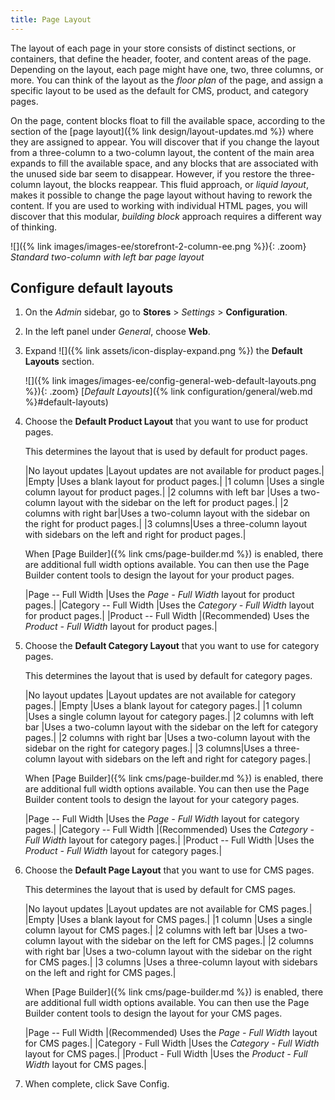 ```yaml
---
title: Page Layout
---
```


The layout of each page in your store consists of distinct sections, or containers, that define the header, footer, and content areas of the page. Depending on the layout, each page might have one, two, three columns, or more. You can think of the layout as the _floor plan_ of the page, and assign a specific layout to be used as the default for CMS, product, and category pages.

On the page, content blocks float to fill the available space, according to the section of the [page layout]({% link design/layout-updates.md %}) where they are assigned to appear. You will discover that if you change the layout from a three-column to a two-column layout, the content of the main area expands to fill the available space, and any blocks that are associated with the unused side bar seem to disappear. However, if you restore the three-column layout, the blocks reappear. This fluid approach, or _liquid layout_, makes it possible to change the page layout without having to rework the content. If you are used to working with individual HTML pages, you will discover that this modular, _building block_ approach requires a different way of thinking.

![]({% link images/images-ee/storefront-2-column-ee.png %}){: .zoom}
_Standard two-column with left bar page layout_

## Configure default layouts

1. On the _Admin_ sidebar, go to **Stores** > _Settings_ > **Configuration**.

1. In the left panel under _General_, choose **Web**.

1. Expand ![]({% link assets/icon-display-expand.png %}) the **Default Layouts** section.

   ![]({% link images/images-ee/config-general-web-default-layouts.png %}){: .zoom}
   [*Default Layouts*]({% link configuration/general/web.md %}#default-layouts)

1. Choose the **Default Product Layout** that you want to use for product pages.

   This determines the layout that is used by default for product pages.

   |No layout updates |Layout updates are not available for product pages.|
   |Empty |Uses a blank layout for product pages.|
   |1 column |Uses a single column layout for product pages.|
   |2 columns with left bar |Uses a two-column layout with the sidebar on the left for product pages.|
   |2 columns with right bar|Uses a two-column layout with the sidebar on the right for product pages.|
   |3 columns|Uses a three-column layout with sidebars on the left and right for product pages.|

   When [Page Builder]({% link cms/page-builder.md %}) is enabled, there are additional full width options available. You can then use the Page Builder content tools to design the layout for your product pages.

   |<span class="ee-only">Page -- Full Width</span> |Uses the _Page - Full Width_  layout for product pages.|
   |<span class="ee-only">Category -- Full Width</span> |Uses the _Category - Full Width_ layout for product pages.|
   |<span class="ee-only">Product -- Full Width</span> |(Recommended) Uses the _Product - Full Width_ layout for product pages.|

1. Choose the **Default Category Layout** that you want to use for category pages.

   This determines the layout that is used by default for category pages.

   |No layout updates |Layout updates are not available for category pages.|
   |Empty |Uses a blank layout for category pages.|
   |1 column |Uses a single column layout for category pages.|
   |2 columns with left bar |Uses a two-column layout with the sidebar on the left for category pages.|
   |2 columns with right bar |Uses a two-column layout with the sidebar on the right for category pages.|
   |3 columns|Uses a three-column layout with sidebars on the left and right for category pages.|

   When [Page Builder]({% link cms/page-builder.md %}) is enabled, there are additional full width options available. You can then use the Page Builder content tools to design the layout for your category pages.

   |<span class="ee-only">Page -- Full Width</span> |Uses the _Page - Full Width_ layout for category pages.|
   |<span class="ee-only">Category -- Full Width</span> |(Recommended) Uses the _Category - Full Width_ layout for category pages.|
   |<span class="ee-only">Product -- Full Width </span>|Uses the _Product - Full Width_ layout for category pages.|

1. Choose the **Default Page Layout** that you want to use for CMS pages.

   This determines the layout that is used by default for CMS pages.

   |No layout updates |Layout updates are not available for CMS pages.|
   |Empty |Uses a blank layout for CMS pages.|
   |1 column |Uses a single column layout for CMS pages.|
   |2 columns with left bar |Uses a two-column layout with the sidebar on the left for CMS pages.|
   |2 columns with right bar |Uses a two-column layout with the sidebar on the right for CMS pages.|
   |3 columns |Uses a three-column layout with sidebars on the left and right for CMS pages.|

   When [Page Builder]({% link cms/page-builder.md %}) is enabled, there are additional full width options available. You can then use the Page Builder content tools to design the layout for your CMS pages.

   |<span class="ee-only">Page -- Full Width</span> |(Recommended) Uses the _Page - Full Width_ layout for CMS pages.|
   |<span class="ee-only">Category - Full Width</span> |Uses the _Category - Full Width_ layout for CMS pages.|
   |<span class="ee-only">Product - Full Width</span> |Uses the _Product - Full Width_ layout for CMS pages.|

1. When complete, click <span class="btn">Save Config</span>.
